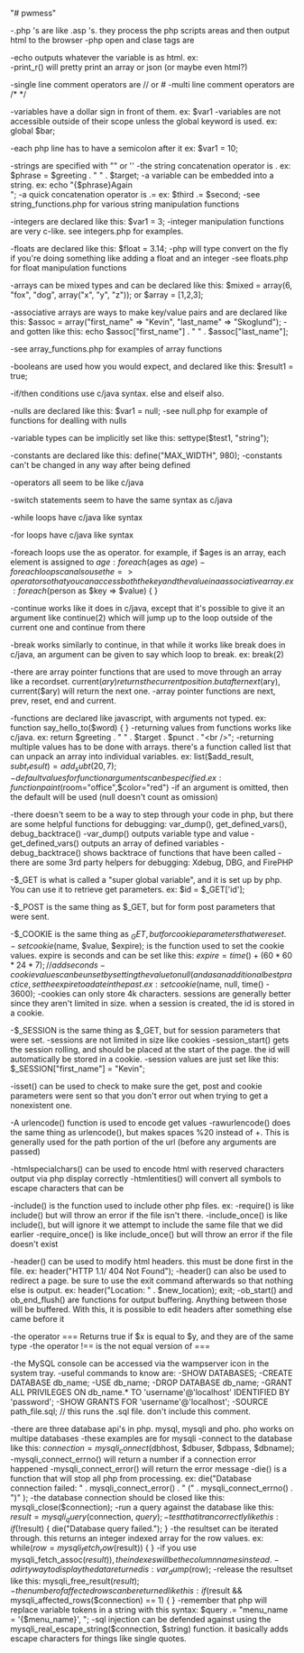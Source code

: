 "# pwmess" 

-.php 's are like .asp 's.  they process the php scripts areas and then output html to the browser
-php open and clase tags are <?php ?>

-echo outputs whatever the variable is as html.  ex: <?php echo "Hello World!"; ?><br />
-print_r() will pretty print an array or json (or maybe even html?)

-single line comment operators are // or #
-multi line comment operators are /* */

-variables have a dollar sign in front of them.  ex: $var1
-variables are not accessible outside of their scope unless the global keyword is used.  ex: global $bar;

-each php line has to have a semicolon after it ex: $var1 = 10;

-strings are specified with "" or ''
-the string concatenation operator is .  ex: $phrase = $greeting . " " . $target;
-a variable can be embedded into a string.  ex: echo "{$phrase}Again<br />";
-a quick concatenation operator is .= ex: $third .= $second;
-see string_functions.php for various string manipulation functions

-integers are declared like this: $var1 = 3;
-integer manipulation functions are very c-like.  see integers.php for examples.

-floats are declared like this: $float = 3.14;
-php will type convert on the fly if you're doing something like adding a float and an integer
-see floats.php for float manipulation functions

-arrays can be mixed types and can be declared like this: $mixed = array(6, "fox", "dog", array("x", "y", "z")); or $array = [1,2,3];

-associative arrays are ways to make key/value pairs and are declared like this: $assoc = array("first_name" => "Kevin", "last_name" => "Skoglund");
-and gotten like this: echo $assoc["first_name"] . " " . $assoc["last_name"];

-see array_functions.php for examples of array functions

-booleans are used how you would expect, and declared like this: $result1 = true;

-if/then conditions use c/java syntax.  else and elseif also.

-nulls are declared like this: $var1 = null;
-see null.php for example of functions for dealling with nulls

-variable types can be implicitly set like this: settype($test1, "string");

-constants are declared like this: define("MAX_WIDTH", 980);
-constants can't be changed in any way after being defined

-operators all seem to be like c/java

-switch statements seem to have the same syntax as c/java

-while loops have c/java like syntax

-for loops have c/java like syntax

-foreach loops use the as operator.  for example, if $ages is an array, each element is assigned to $age : foreach($ages as $age) { }
-foreach loops can also use the => operator so that you can access both the key and the value in a associative array.  ex: foreach($person as $key => $value) { }

-continue works like it does in c/java, except that it's possible to give it an argument like continue(2) which will jump up to the loop outside of the current one and continue from there

-break works similarly to continue, in that while it works like break does in c/java, an argument can be given to say which loop to break.  ex: break(2)

-there are array pointer functions that are used to move through an array like a recordset.  current($ary) returns the current position.  but after next($ary), current($ary) will return the next one.
-array pointer functions are next, prev, reset, end and current.

-functions are declared like javascript, with arguments not typed.  ex: function say_hello_to($word) { }
-returning values from functions works like c/java.  ex: return $greeting . " " . $target . $punct . "<br />";
-returning multiple values has to be done with arrays.  there's a function called list that can unpack an array into individual variables.  ex: list($add_result, $subt_result) = add_subt(20,7);
-default values for function arguments can be specified.  ex: function paint($room="office",$color="red")
-if an argument is omitted, then the default will be used (null doesn't count as omission)

-there doesn't seem to be a way to step through your code in php, but there are some helpful functions for debugging: var_dump(), get_defined_vars(), debug_backtrace()
-var_dump() outputs variable type and value
-get_defined_vars() outputs an array of defined variables
-debug_backtrace() shows backtrace of functions that have been called
-there are some 3rd party helpers for debugging: Xdebug, DBG, and FirePHP

-$_GET is what is called a "super global variable", and it is set up by php.  You can use it to retrieve get parameters.  ex: $id = $_GET['id'];

-$_POST is the same thing as $_GET, but for form post parameters that were sent.

-$_COOKIE is the same thing as $_GET, but for cookie parameters that were set.
-setcookie($name, $value, $expire); is the function used to set the cookie values.  expire is seconds and can be set like this: $expire = time() + (60*60*24*7); // add seconds
-cookie values can be unset by setting the value to null (and as an additional best practice, set the expire to a date in the past.  ex: setcookie($name, null, time() - 3600);
-cookies can only store 4k characters.  sessions are generally better since they aren't limited in size.  when a session is created, the id is stored in a cookie.

-$_SESSION is the same thing as $_GET, but for session parameters that were set.
-sessions are not limited in size like cookies
-session_start() gets the session rolling, and should be placed at the start of the page.  the id will automatically be stored in a cookie.
-session values are just set like this: $_SESSION["first_name"] = "Kevin";

-isset() can be used to check to make sure the get, post and cookie parameters were sent so that you don't error out when trying to get a nonexistent one.

-A urlencode() function is used to encode get values
-rawurlencode() does the same thing as urlencode(), but makes spaces %20 instead of +.  This is generally used for the path portion of the url (before any arguments are passed)

-htmlspecialchars() can be used to encode html with reserved characters output via php display correctly
-htmlentities() will convert all symbols to escape characters that can be

-include() is the function used to include other php files. ex: <?php include("included_functions.php"); ?>
-require() is like include() but will throw an error if the file isn't there.
-include_once() is like include(), but will ignore it we attempt to include the same file that we did earlier
-require_once() is like include_once() but will throw an error if the file doesn't exist

-header() can be used to modify html headers.  this must be done first in the file.  ex: header("HTTP 1.1/ 404 Not Found");
-header() can also be used to redirect a page.  be sure to use the exit command afterwards so that nothing else is output.  ex: header("Location: " . $new_location); exit;
-ob_start() and ob_end_flush() are functions for output buffering.  Anything between those will be buffered.  With this, it is possible to edit headers after something else came before it

-the operator === Returns true if $x is equal to $y, and they are of the same type
-the operator !== is the not equal version of ===

-the MySQL console can be accessed via the wampserver icon in the system tray.
-useful commands to know are:
-SHOW DATABASES;
-CREATE DATABASE db_name;
-USE db_name;
-DROP DATABASE db_name;
-GRANT ALL PRIVILEGES ON db_name.* TO 'username'@'localhost' IDENTIFIED BY 'password';
-SHOW GRANTS FOR 'username'@'localhost';
-SOURCE path_file.sql; // this runs the .sql file.  don't include this comment.

-there are three database api's in php.  mysql, mysqli and pho.  pho works on multipe databases
-these examples are for mysqli
-connect to the database like this: $connection = mysqli_connect($dbhost, $dbuser, $dbpass, $dbname);
-mysqli_connect_errno() will return a number if a connection error happened
-mysqli_connect_error() will return the error message
-die() is a function that will stop all php from processing.  ex: die("Database connection failed: " . mysqli_connect_error() . " (" . mysqli_connect_errno() . ")" );
-the database connection should be closed like this: mysqli_close($connection);
-run a query against the database like this: $result = mysqli_query($connection, $query);
-test that it ran correctly like this: if (!$result) { die("Database query failed."); }
-the resultset can be iterated through. this returns an integer indexed array for the row values. ex: while($row = mysqli_fetch_row($result)) { }
-if you use mysqli_fetch_assoc($result)), the indexes will be the column names instead.
-a dirty way to display the data returned is: var_dump($row);
-release the resultset like this: mysqli_free_result($result);
-the number of affected rows can be returned like this: if ($result && mysqli_affected_rows($connection) == 1) { }
-remember that php will replace variable tokens in a string with this syntax: $query .= "menu_name = '{$menu_name}', ";
-sql injection can be defended against using the mysqli_real_escape_string($connection, $string) function.  it basically adds escape characters for things like single quotes.



